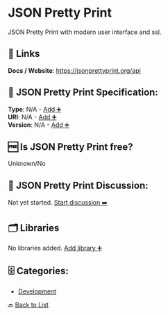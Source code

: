 # JSON Pretty Print

JSON Pretty Print with modern user interface and ssl.

##  🔗 Links
**Docs / Website**: https://jsonprettyprint.org/api

## 🧬 JSON Pretty Print Specification:
**Type**: N/A - [Add ➕](https://github.com/apis-list/apis-list/edit/main/apis/json-pretty-print/json-pretty-print.yaml)  
**URI**: N/A - [Add ➕](https://github.com/apis-list/apis-list/edit/main/apis/json-pretty-print/json-pretty-print.yaml)  
**Version**: N/A - [Add ➕](https://github.com/apis-list/apis-list/edit/main/apis/json-pretty-print/json-pretty-print.yaml)

## 🆓 Is JSON Pretty Print free?
 Unknown/No 

## 💬 JSON Pretty Print Discussion:
Not yet started. [Start discussion ➡️](https://github.com/apis-list/apis-list/discussions/new)

## 🗂️ Libraries

No libraries added. [Add library ➕](https://github.com/apis-list/apis-list/edit/main/apis/json-pretty-print/json-pretty-print.yaml)    


## 🗄️ Categories:
- [Development](https://github.com/apis-list/apis-list#development-)

🔙  [Back to List](https://github.com/apis-list/apis-list)
